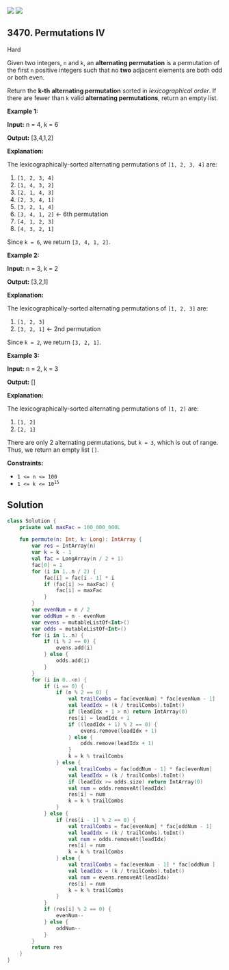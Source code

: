 [![](https://img.shields.io/github/stars/javadev/LeetCode-in-Kotlin?label=Stars&style=flat-square)](https://github.com/javadev/LeetCode-in-Kotlin)
[![](https://img.shields.io/github/forks/javadev/LeetCode-in-Kotlin?label=Fork%20me%20on%20GitHub%20&style=flat-square)](https://github.com/javadev/LeetCode-in-Kotlin/fork)

## 3470\. Permutations IV

Hard

Given two integers, `n` and `k`, an **alternating permutation** is a permutation of the first `n` positive integers such that no **two** adjacent elements are both odd or both even.

Return the **k-th** **alternating permutation** sorted in _lexicographical order_. If there are fewer than `k` valid **alternating permutations**, return an empty list.

**Example 1:**

**Input:** n = 4, k = 6

**Output:** [3,4,1,2]

**Explanation:**

The lexicographically-sorted alternating permutations of `[1, 2, 3, 4]` are:

1.  `[1, 2, 3, 4]`
2.  `[1, 4, 3, 2]`
3.  `[2, 1, 4, 3]`
4.  `[2, 3, 4, 1]`
5.  `[3, 2, 1, 4]`
6.  `[3, 4, 1, 2]` ← 6th permutation
7.  `[4, 1, 2, 3]`
8.  `[4, 3, 2, 1]`

Since `k = 6`, we return `[3, 4, 1, 2]`.

**Example 2:**

**Input:** n = 3, k = 2

**Output:** [3,2,1]

**Explanation:**

The lexicographically-sorted alternating permutations of `[1, 2, 3]` are:

1.  `[1, 2, 3]`
2.  `[3, 2, 1]` ← 2nd permutation

Since `k = 2`, we return `[3, 2, 1]`.

**Example 3:**

**Input:** n = 2, k = 3

**Output:** []

**Explanation:**

The lexicographically-sorted alternating permutations of `[1, 2]` are:

1.  `[1, 2]`
2.  `[2, 1]`

There are only 2 alternating permutations, but `k = 3`, which is out of range. Thus, we return an empty list `[]`.

**Constraints:**

*   `1 <= n <= 100`
*   <code>1 <= k <= 10<sup>15</sup></code>

## Solution

```kotlin
class Solution {
    private val maxFac = 100_000_000L

    fun permute(n: Int, k: Long): IntArray {
        var res = IntArray(n)
        var k = k - 1
        val fac = LongArray(n / 2 + 1)
        fac[0] = 1
        for (i in 1..n / 2) {
            fac[i] = fac[i - 1] * i
            if (fac[i] >= maxFac) {
                fac[i] = maxFac
            }
        }
        var evenNum = n / 2
        var oddNum = n - evenNum
        var evens = mutableListOf<Int>()
        var odds = mutableListOf<Int>()
        for (i in 1..n) {
            if (i % 2 == 0) {
                evens.add(i)
            } else {
                odds.add(i)
            }
        }
        for (i in 0..<n) {
            if (i == 0) {
                if (n % 2 == 0) {
                    val trailCombs = fac[evenNum] * fac[evenNum - 1]
                    val leadIdx = (k / trailCombs).toInt()
                    if (leadIdx + 1 > n) return IntArray(0)
                    res[i] = leadIdx + 1
                    if ((leadIdx + 1) % 2 == 0) {
                        evens.remove(leadIdx + 1)
                    } else {
                        odds.remove(leadIdx + 1)
                    }
                    k = k % trailCombs
                } else {
                    val trailCombs = fac[oddNum - 1] * fac[evenNum]
                    val leadIdx = (k / trailCombs).toInt()
                    if (leadIdx >= odds.size) return IntArray(0)
                    val num = odds.removeAt(leadIdx)
                    res[i] = num
                    k = k % trailCombs
                }
            } else {
                if (res[i - 1] % 2 == 0) {
                    val trailCombs = fac[evenNum] * fac[oddNum - 1]
                    val leadIdx = (k / trailCombs).toInt()
                    val num = odds.removeAt(leadIdx)
                    res[i] = num
                    k = k % trailCombs
                } else {
                    val trailCombs = fac[evenNum - 1] * fac[oddNum ]
                    val leadIdx = (k / trailCombs).toInt()
                    val num = evens.removeAt(leadIdx)
                    res[i] = num
                    k = k % trailCombs
                }
            }
            if (res[i] % 2 == 0) {
                evenNum--
            } else {
                oddNum--
            }
        }
        return res
    }
}
```